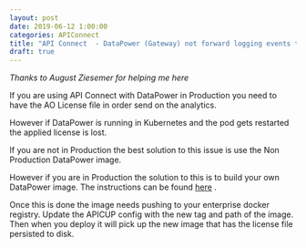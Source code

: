 ```yaml
---
layout: post
date: 2019-06-12 1:00:00
categories: APIConnect
title: "API Connect  - DataPower (Gateway) not forward logging events to Analytics"
draft: true
---
```


*Thanks to August Ziesemer for helping me here*

If you are using API Connect with DataPower in Production you need to have the AO License file in order send on the analytics.

However if DataPower is running in Kubernetes and the pod gets restarted the applied license is lost.
 

If you are not in Production the best solution to this issue is  use the Non Production DataPower image.

However if you are in Production the solution to this is to build your own DataPower image. The instructions can be found [here](https://www.ibm.com/support/knowledgecenter/SS9H2Y_7.7.0/com.ibm.dp.doc/docker_features.html) .

Once this is done the image needs pushing to your enterprise docker registry. Update the APICUP config with the new tag and path of the image. Then when you deploy it will pick up the new image that has the license file persisted to disk.
